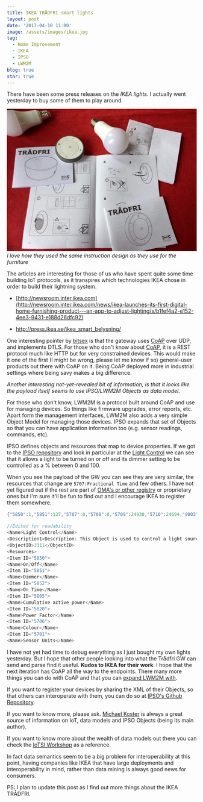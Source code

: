 ```yaml
---
title: IKEA TRÅDFRI smart lights
layout: post
date: '2017-04-10 11:00'
image: /assets/images/ikea.jpg
tag:
  - Home Improvement
  - IKEA
  - IPSO
  - LWM2M
blog: true
star: true
---
```


There have been some press releases on the *IKEA lights*. I actually went yesterday to buy some of them to play around.

![I love IKEA instructions](/assets/images/ikea.jpg)*I love how they used the same instruction design as they use for the furniture*

The articles are interesting for those of us who have spent quite some time building IoT protocols, as it transpires which technologies IKEA chose in order to build their lightning system.
 - [http://newsroom.inter.ikea.com](http://newsroom.inter.ikea.com/news/ikea-launches-its-first-digital-home-furnishing-product---an-app-to-adjust-lighting/s/b1fef4a2-e152-4ee3-9431-e188d26dfc92)

- <http://press.ikea.se/ikea_smart_belysning/>

One interesting pointer by [bitsex](https://bitsex.net/software/2017/coap-endpoints-on-ikea-tradfri/) is that the gateway uses [CoAP](http://coap.technology) over UDP, and implements DTLS. For those who don't know about [CoAP](https://tools.ietf.org/html/rfc7252), it is a REST protocol much like HTTP but for very constrained devices. This would make it one of the first (I might be wrong, please let me know if so) general-user products out there with CoAP on it. Being CoAP deployed more in industrial settings where being savy makes a big difference.

*Another interesting not-yet-revealed bit of information, is that it looks like the payload itself seems to use IPSO/LWM2M Objects as data model.*

For those who don't know, LWM2M is a protocol built around CoAP and use for managing devices. So things like firmware upgrades, error reports, etc. Apart form the management interfaces, LWM2M also adds a very simple Object Model for managing those devices. IPSO expands that set of Objects so that you can have application information too (e.g. sensor readings, commands, etc).

IPSO defines objects and resources that map to device properties. If we got to the [IPSO repository](https://github.com/IPSO-Alliance/pub) and look in particular at the
[Light Control](https://github.com/IPSO-Alliance/pub/blob/master/reg/xml/3311.xml) we can see that it allows a light to be turned on or off and its dimmer setting to be controlled as a % between 0 and 100.

When you see the payload of the GW you can see they are very similar, the resources that change are `5707:Fractional Time` and few others. I have not yet figured out if the rest are part of [OMA's or other registry](http://www.openmobilealliance.org/wp/OMNA/LwM2M/LwM2MRegistry.html) or proprietary ones but I'm sure it'll be fun to find out and I encourage IKEA to register them somewhere.

```c
{"5850":1,"5851":127,"5707":0,"5708":0,"5709":24930,"5710":24694,"9003":0,"5711":250,"5706":"f5faf6"}
```

```c
//Edited for readability
<Name>Light Control</Name>
<Description1>Description: This Object is used to control a light source, such as a LED or other light.  It allows a light to be turned on or off and its dimmer setting to be control as a % between 0 and 100. An optional colour setting enables a string to be used to indicate the desired colour.</Description1>
<ObjectID>3311</ObjectID>
<Resources>
<Item ID="5850">
<Name>On/Off</Name>
<Item ID="5851">
<Name>Dimmer</Name>
<Item ID="5852">
<Name>On Time</Name>
<Item ID="5805">
<Name>Cumulative active power</Name>
<Item ID="5820">
<Name>Power Factor</Name>
<Item ID="5706">
<Name>Colour</Name>
<Item ID="5701">
<Name>Sensor Units</Name>
```

I have not yet had time to debug everything as I just bought my own lights yesterday. But I hope that other people looking into what the Trådfri GW can send and parse find it useful. **Kudos to IKEA for their work**. I hope that the next iteration has CoAP all the way to the endpoints. There many more things you can do with CoAP and that you can [expand LWM2M with](/coap-functionality-lwm2m/).

If you want to register your devices by sharing the XML of their Objects, so that others can interoperate with them, you can do so at [IPSO's Github Repository](https://github.com/IPSO-Alliance/pub/).

If you want to know more, please ask. [Michael Koster](http://iot-datamodels.blogspot.fi) is always a great source of information on IoT, data models and IPSO Objects (being its main author).

If you want to know more about the wealth of data models out there you can check the [IoTSI Workshop](https://www.iab.org/activities/workshops/iotsi/) as a reference.

In fact data semantics seem to be a big problem for interoperability at this point, having companies like IKEA that have large deployments and interoperability in mind, rather than data mining is always good news for consumers.

PS: I plan to update this post as I find out more things about the IKEA TRÅDFRI.
